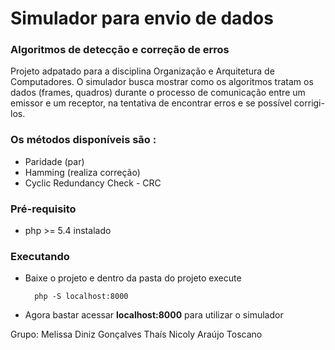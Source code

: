 # Simulador para envio de dados

### Algoritmos de detecção e correção de erros
Projeto adpatado para a disciplina Organização e Arquitetura de Computadores.
O simulador busca mostrar como os algoritmos tratam os dados (frames, quadros) durante o processo de comunicação entre um emissor e um receptor, na tentativa de encontrar erros e se possível corrigi-los.

### Os métodos disponíveis são :

- Paridade (par)
- Hamming (realiza correção)
- Cyclic Redundancy Check - CRC

### Pré-requisito

- php >= 5.4 instalado

### Executando

- Baixe o projeto e dentro da pasta do projeto execute

        php -S localhost:8000

- Agora bastar acessar **localhost:8000** para utilizar o simulador

Grupo: Melissa Diniz Gonçalves
       Thaís Nicoly Araújo Toscano